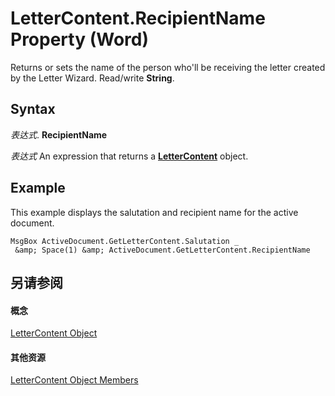 
# LetterContent.RecipientName Property (Word)

Returns or sets the name of the person who'll be receiving the letter created by the Letter Wizard. Read/write  **String**.


## Syntax

 _表达式_. **RecipientName**

 _表达式_ An expression that returns a **[LetterContent](62a4e17a-6598-c904-f27d-817c19c04981.md)** object.


## Example

This example displays the salutation and recipient name for the active document.


```
MsgBox ActiveDocument.GetLetterContent.Salutation _ 
 &amp; Space(1) &amp; ActiveDocument.GetLetterContent.RecipientName
```


## 另请参阅


#### 概念


[LetterContent Object](62a4e17a-6598-c904-f27d-817c19c04981.md)
#### 其他资源


[LetterContent Object Members](http://msdn.microsoft.com/library/614f0a71-9722-0847-5b5f-fd6b0a85bd2f%28Office.15%29.aspx)